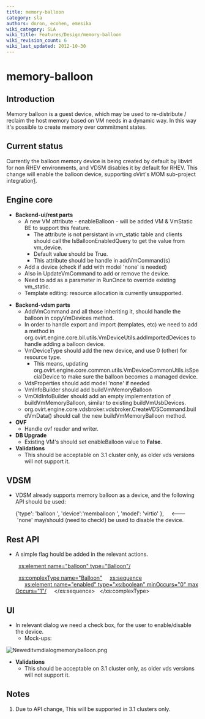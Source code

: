 ```yaml
---
title: memory-balloon
category: sla
authors: doron, ecohen, emesika
wiki_category: SLA
wiki_title: Features/Design/memory-balloon
wiki_revision_count: 6
wiki_last_updated: 2012-10-30
---
```


# memory-balloon

## Introduction

Memory balloon is a guest device, which may be used to re-distribute / reclaim the host memory based
on VM needs in a dynamic way. In this way it's possible to create memory over commitment states.

## Current status

Currently the balloon memory device is being created by default by libvirt for non RHEV environments,
and VDSM disables it by default for RHEV. This change will enable the balloon device, supporting
oVirt's MOM sub-project integration[1](http://ovirt.org/wiki/Features/MomIntegration).

## Engine core

*   **Backend-ui/rest parts**
    -   A new VM attribute - enableBalloon - will be added VM & VmStatic BE to support this feature.
        -   The attribute is not persistant in vm_static table and clients should call the IsBalloonEnabledQuery to get the value from vm_device.
        -   Default value should be True.
        -   This attribute should be handle in addVmCommand(s)
    -   Add a device (check if add with model 'none' is needed)
    -   Also in UpdateVmCommand to add or remove the device.
    -   Need to add as a parameter in RunOnce to override existing vm_static.
    -   Template editing: resource allocation is currently unsupported.

<!-- -->

*   **Backend-vdsm parts**
    -   AddVmCommand and all those inheriting it, should handle the balloon in copyVmDevices method.
    -   In order to handle export and import (templates, etc) we need to add a method in org.ovirt.engine.core.bll.utils.VmDeviceUtils.addImportedDevices to handle adding a balloon device.
    -   VmDeviceType should add the new device, and use 0 (other) for resource type.
        -   This means, updating org.ovirt.engine.core.common.utils.VmDeviceCommonUtils.isSpecialDevice to make sure the balloon becomes a managed device.
    -   VdsProperties should add model 'none' if needed
    -   VmInfoBuilder should add buildVmMemoryBalloon
    -   VmOldInfoBuilder should add an empty implementation of buildVmMemoryBalloon, similar to existing buildVmUsbDevices.
    -   org.ovirt.engine.core.vdsbroker.vdsbroker.CreateVDSCommand.buildVmData() should call the new buildVmMemoryBalloon method.
*   **OVF**
    -   Handle ovf reader and writer.
*   **DB Upgrade**
    -   Existing VM's should set enableBalloon value to **False**.
*   **Validations**
    -   This should be acceptable on 3.1 cluster only, as older vds versions will not support it.

## VDSM

*   VDSM already supports memory balloon as a device, and the following API should be used:

      {'type': 'balloon ',
      'device':'memballoon ',
      'model': 'virtio' },     <--- 'none' may/should (need to check!) be used to disable the device.

## Rest API

*   A simple flag hould be added in the relevant actions.

        <xs:element name="balloon" type="Balloon"/>

        <xs:complexType name="Balloon">
          <xs:sequence>
            <xs:element name="enabled" type="xs:boolean" minOccurs="0" maxOccurs="1"/>
          </xs:sequence>
        </xs:complexType>

## UI

*   In relevant dialog we need a check box, for the user to enable/disable the device.
    -   Mock-ups:

![](Neweditvmdialogmemoryballoon.png "Neweditvmdialogmemoryballoon.png")

*   **Validations**
    -   This should be acceptable on 3.1 cluster only, as older vds versions will not support it.

## Notes

1.  Due to API change, This will be supported in 3.1 clusters only.
